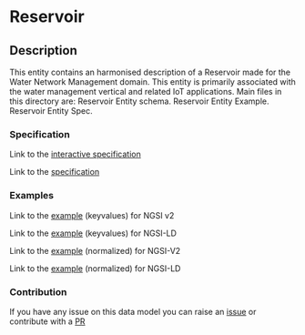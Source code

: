 # Reservoir

## Description 

This entity contains an harmonised description of a Reservoir made for the Water Network Management domain.
This entity is primarily associated with the water management vertical and related IoT applications.
Main files in this directory are:
Reservoir Entity schema.
Reservoir Entity Example.
Reservoir Entity Spec.

### Specification

Link to the [interactive specification](https://swagger.lab.fiware.org/?url=https://smart-data-models.github.io/dataModel.WaterNetworkManagement/Reservoir/swagger.yaml)

Link to the [specification](https://github.com/smart-data-models/dataModel.WaterNetworkManagement/blob/master/Reservoir/doc/spec.md)
### Examples

Link to the [example](https://smart-data-models.github.io/dataModel.WaterNetworkManagement/Reservoir/examples/example.json) (keyvalues) for NGSI v2

Link to the [example](https://smart-data-models.github.io/dataModel.WaterNetworkManagement/Reservoir/examples/example.jsonld) (keyvalues) for NGSI-LD

Link to the [example](https://smart-data-models.github.io/dataModel.WaterNetworkManagement/Reservoir/examples/example-normalized.json) (normalized) for NGSI-V2

Link to the [example](https://smart-data-models.github.io/dataModel.WaterNetworkManagement/Reservoir/examples/example-normalized.jsonld) (normalized) for NGSI-LD
### Contribution

 If you have any issue on this data model you can raise an [issue](https://github.com/smart-data-models/dataModel.WaterNetworkManagement/issues)  or contribute with a [PR](https://github.com/smart-data-models/dataModel.WaterNetworkManagement/pulls)